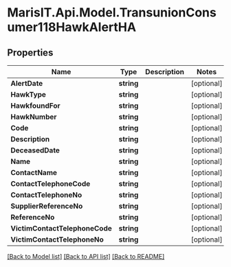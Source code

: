 
# MarisIT.Api.Model.TransunionConsumer118HawkAlertHA

## Properties

Name | Type | Description | Notes
------------ | ------------- | ------------- | -------------
**AlertDate** | **string** |  | [optional] 
**HawkType** | **string** |  | [optional] 
**HawkfoundFor** | **string** |  | [optional] 
**HawkNumber** | **string** |  | [optional] 
**Code** | **string** |  | [optional] 
**Description** | **string** |  | [optional] 
**DeceasedDate** | **string** |  | [optional] 
**Name** | **string** |  | [optional] 
**ContactName** | **string** |  | [optional] 
**ContactTelephoneCode** | **string** |  | [optional] 
**ContactTelephoneNo** | **string** |  | [optional] 
**SupplierReferenceNo** | **string** |  | [optional] 
**ReferenceNo** | **string** |  | [optional] 
**VictimContactTelephoneCode** | **string** |  | [optional] 
**VictimContactTelephoneNo** | **string** |  | [optional] 

[[Back to Model list]](../README.md#documentation-for-models)
[[Back to API list]](../README.md#documentation-for-api-endpoints)
[[Back to README]](../README.md)

